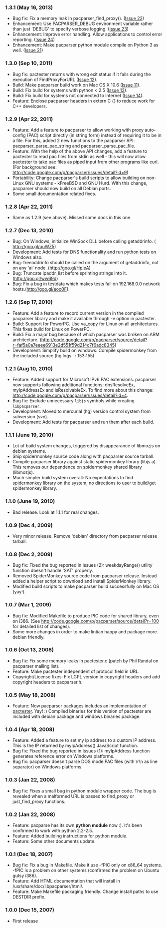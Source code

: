 ### 1.3.1 (May 16, 2013) ###
  * Bug fix: Fix a memory leak in pacparser\_find\_proxy(). ([Issue 22](https://code.google.com/p/pacparser/issues/detail?id=22))
  * Enhancement: Use PACPARSER\_DEBUG environment variable rather than just 'DEBUG' to specify verbose logging. ([Issue 23](https://code.google.com/p/pacparser/issues/detail?id=23))
  * Enhancement: Improve error handling. Allow applications to control error reporting. ([Issue 24](https://code.google.com/p/pacparser/issues/detail?id=24))
  * Enhancement: Make pacparser python module compile on Python 3 as well. ([Issue 21](https://code.google.com/p/pacparser/issues/detail?id=21))

### 1.3.0 (Sep 10, 2011) ###
  * Bug fix: pactester returns with wrong exit status if it fails during the execution of FindProxyForURL ([Issue 12](https://code.google.com/p/pacparser/issues/detail?id=12)).
  * Build: Make pacparser build work on Mac OS X 10.6 ([Issue 11](https://code.google.com/p/pacparser/issues/detail?id=11)).
  * Build: Fix build for systems with python < 2.5 ([Issue 13](https://code.google.com/p/pacparser/issues/detail?id=13)).
  * Build: Fix build for systems not connected to internet ([Issue 14](https://code.google.com/p/pacparser/issues/detail?id=14)).
  * Feature: Enclose pacparser headers in extern C {} to reduce work for C++ developers.

### 1.2.9 (Apr 22, 2011) ###
  * Feature: Add a feature to pacparser to allow working with proxy auto-config (PAC) script directly (in string form) instead of requiring it to be in a file. For this, added 2 new functions to the pacparser API: pacparser\_parse\_pac\_string and pacparser\_parse\_pac\_file.
  * Feature: With the help of the above API changes, add a feature to pactester to read pac files from stdin as well - this will now allow pactester to take pac files as piped input from other programs like curl. (For background see: http://code.google.com/p/pacparser/issues/detail?id=9)
  * Portability: Change pacparser's build scripts to allow building on non-Linux GNU systems - kFreeBSD and GNU Hurd. With this change, pacparser should now build on all Debian ports.
  * Some small documentation related fixes.

### 1.2.8 (Apr 22, 2011) ###
  * Same as 1.2.9 (see above). Missed some docs in this one.

### 1.2.7 (Dec 13, 2010) ###
  * Bug: On Windows, initialize WinSock DLL before calling getaddrinfo. ( http://goo.gl/uuWZ5)
  * Development: Add tests for DNS functionality and run python tests on Windows also.
  * Bug: freeaddrinfo should be called on the argument of getaddrinfo, not on any 'ai' node. (http://goo.gl/HpIeA)
  * Bug: Truncate ipaddr\_list before sprinting strings into it. (http://goo.gl/ww69d)
  * Bug: Fix a bug in testdata which makes tests fail on 192.168.0.0 network hosts.(http://goo.gl/eoo0F).

### 1.2.6 (Sep 17, 2010) ###
  * Feature: Add a feature to record current version in the compiled pacparser library and make it available through -v option in pactester.
  * Build: Support for PowerPC. Use va\_copy for Linux on all architectures. This fixes build for Linux on PowerPC.
  * Build: Fix a major bug because of which pacparser was broken on ARM architecture. (http://code.google.com/p/pacparser/source/detail?r=faf5a0a7eeee6913e2d551f59d214c7f6adc8345)
  * Development: Simplify build on windows. Compile spidermonkey from the included source (hg logs -r 153:155)

### 1.2.1 (Aug 10, 2010) ###
  * Feature: Added support for Microsoft IPv6 PAC extensions. pacparser now supports following additional functions: dnsResolveEx, myIpAddressEx and isResolvableEx. To find more about this change: http://code.google.com/p/pacparser/issues/detail?id=4.
  * Bug fix: Exclude unnecessary `libjs` symbols while creating `libpacparser`.
  * Development: Moved to mercurial (hg) version control system from subversion (svn).
  * Development: Add tests for pacparser and run them after each build.

### 1.1.1 (June 19, 2010) ###
  * Lot of build system changes, triggered by disappearance of libmozjs on debian systems.
  * Ship spidermonkey source code along with pacparser source tarball.
  * Compile pacparser library against static spidermonkey library (libjs.a). This removes our dependence on spidermonkey shared library (libmozjs).
  * Much simpler build system overall: No expectations to find spidermonkey library on the system, no directions to user to build/get spidermonkey library.

### 1.1.0 (June 19, 2010) ###
  * Bad release. Look at 1.1.1 for real changes.

### 1.0.9 (Dec 4, 2009) ###
  * Very minor release. Remove 'debian' directory from pacparser release tarball.

### 1.0.8 (Dec 2, 2009) ###
  * Bug fix: Fixed the bug reported in Issues (2): weekdayRange() utility function doesn't handle 'SAT' properly.
  * Removed SpiderMonkey source code from pacparser release. Instead added a helper script to download and install SpiderMonkey library.
  * Modified build scripts to make pacparser build successfully on Mac OS (yay!).

### 1.0.7 (Mar 1, 2009) ###
  * Bug fix: Modified Makefile to produce PIC code for shared library, even on i386. (See http://code.google.com/p/pacparser/source/detail?r=100 for detailed list of changes).
  * Some more changes in order to make lintian happy and package more debian friendly.

### 1.0.6 (Oct 13, 2008) ###
  * Bug fix: Fix some memory leaks in pactester.c (patch by Phil Randal on pacparser mailing list).
  * Feature: Make pactester independent of protocol field in URL.
  * Copyright/License fixes: Fix LGPL version in copyright headers and add copyright headers to pacparser.h.

### 1.0.5 (May 18, 2008) ###
  * Feature: Now pacparser packages includes an implementation of [pactester](http://code.google.com/p/pactester). Yay! :) Compiled binaries for this version of pactester are included with debian package and windows binaries package.

### 1.0.4 (Apr 18, 2008) ###
  * Feature: Added a feature to set my ip address to a custom IP address. This is the IP returned by myIpAddress() JavaScript function.
  * Bug fix: Fixed the bug reported in Issues (1): myIpAddress function generates reference error on Windows platforms.
  * Bug fix: pacparser doesn't parse DOS mode PAC files (with \r\n as line separator) on Windows platforms.

### 1.0.3 (Jan 22, 2008) ###
  * Bug fix: Fixes a small bug in python module wrapper code. The bug is revealed when a malformed URL is passed to find\_proxy or just\_find\_proxy functions.

### 1.0.2 (Jan 22, 2008) ###
  * Feature: pacparse has its own **python module** now :). It's been confirmed to work with python 2.2-2.5.
  * Feature: Added building instructions for python module.
  * Feature: Some other documents update.

### 1.0.1 (Dec 18, 2007) ###
  * Bug fix: Fix a bug in Makefile. Make it use -fPIC only on x86\_64 systems. -fPIC is a problem on other systems (confirmed the problem on Ubuntu gutsy i386).
  * Feature: Add HTML documentation that will install in /usr/share/doc/libpacparser/html/.
  * Feature: Make Makefile packaging friendly. Change install paths to use DESTDIR prefix.

### 1.0.0 (Dec 15, 2007) ###
  * First release